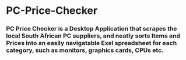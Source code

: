 # PC-Price-Checker
 
### PC Price Checker is a Desktop Application that scrapes the local South African PC suppliers, and neatly sorts Items and Prices into an easily navigatable Exel spreadsheet for each category, such as monitors, graphics cards, CPUs etc.

